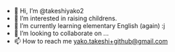 - 👋 Hi, I’m @takeshiyako2
- 👀 I’m interested in raising childrens.
- 🌱 I’m currently learning elementary English (again) :j
- 💞️ I’m looking to collaborate on ...
- 📫 How to reach me yako.takeshi+github@gmail.com

<!---
takeshiyako2/takeshiyako2 is a ✨ special ✨ repository because its `README.md` (this file) appears on your GitHub profile.
You can click the Preview link to take a look at your changes.
--->
